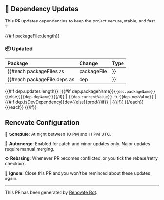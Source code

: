 ## 🔄 Dependency Updates

This PR updates dependencies to keep the project secure, stable, and fast. ✨

{{#if packageFiles.length}}

### 📦 Updated

| Package                     | Change      | Type |
| :-------------------------- | :---------- | :--- |
| {{#each packageFiles as     | packageFile | }}   |
| {{#each packageFile.deps as | dep         | }}   |

{{#if dep.updates.length}}
| {{#if dep.packageName}}`{{dep.packageName}}`{{else}}`{{dep.depName}}`{{/if}} | `{{dep.currentValue}}` → `{{dep.newValue}}` | {{#if dep.isDevDependency}}dev{{else}}prod{{/if}} |
{{/if}}
{{/each}}
{{/each}}
{{/if}}

## Renovate Configuration

📅 **Schedule**: At night between 10 PM and 11 PM UTC.

🚦 **Automerge**: Enabled for patch and minor updates only. Major updates require manual merging.

♻️ **Rebasing**: Whenever PR becomes conflicted, or you tick the rebase/retry checkbox.

🔕 **Ignore**: Close this PR and you won't be reminded about these updates again.

---

This PR has been generated by [Renovate Bot](https://github.com/renovatebot/renovate).
